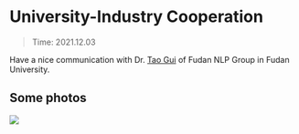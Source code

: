 # University-Industry Cooperation 
> Time: 2021.12.03

Have a nice communication with Dr. [Tao Gui](https://guitaowufeng.github.io/) of Fudan NLP Group in Fudan University.

## Some photos
![](/activity/FDUCooperation/1208_1.jpg)
